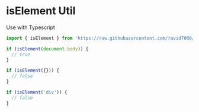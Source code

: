 # isElement Util

Use with Typescript

```js
import { isElement } from 'https://raw.githubusercontent.com/ravid7000/elif/master/dom/isElement/mod.js'

if (isElement(document.body)) {
  // true
}

if (isElement({})) {
  // false
}

if (isElement('div')) {
  // false
}
```

